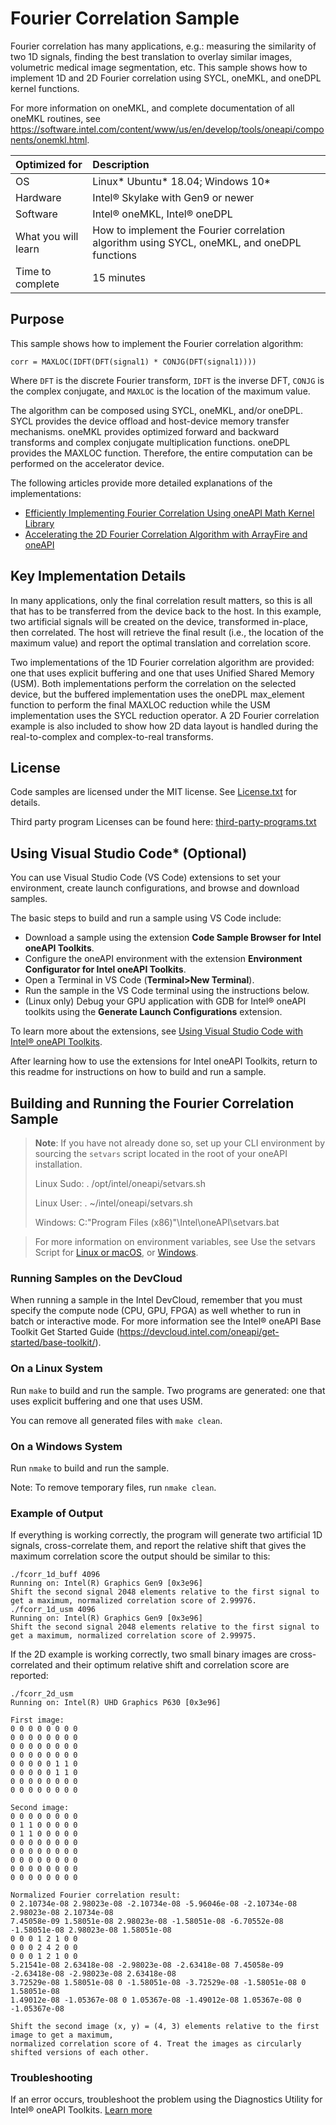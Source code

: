 # Fourier Correlation Sample
Fourier correlation has many applications, e.g.: measuring the similarity of two 1D signals, finding the best translation to overlay similar images, volumetric medical image segmentation, etc. This sample shows how to implement 1D and 2D Fourier correlation using SYCL, oneMKL, and oneDPL kernel functions.

For more information on oneMKL, and complete documentation of all oneMKL routines, see https://software.intel.com/content/www/us/en/develop/tools/oneapi/components/onemkl.html.

| Optimized for       | Description
|:---                 |:---
| OS                  | Linux* Ubuntu* 18.04; Windows 10*
| Hardware            | Intel&reg; Skylake with Gen9 or newer
| Software            | Intel&reg; oneMKL, Intel&reg; oneDPL
| What you will learn | How to implement the Fourier correlation algorithm using SYCL, oneMKL, and oneDPL functions
| Time to complete    | 15 minutes

## Purpose
This sample shows how to implement the Fourier correlation algorithm:

    corr = MAXLOC(IDFT(DFT(signal1) * CONJG(DFT(signal1))))

Where ``DFT`` is the discrete Fourier transform, ``IDFT`` is the inverse DFT, ``CONJG`` is the complex conjugate, and ``MAXLOC`` is the location of the maximum value.

The algorithm can be composed using SYCL, oneMKL, and/or oneDPL. SYCL provides the device offload and host-device memory transfer mechanisms. oneMKL provides optimized forward and backward transforms and complex conjugate multiplication functions. oneDPL provides the MAXLOC function. Therefore, the entire computation can be performed on the accelerator device.

The following articles provide more detailed explanations of the implementations:

 - [Efficiently Implementing Fourier Correlation Using oneAPI Math Kernel Library](https://www.intel.com/content/www/us/en/docs/oneapi/optimization-guide-gpu/2023-1/efficiently-implementing-fourier-correlation-using.html)
 - [Accelerating the 2D Fourier Correlation Algorithm with ArrayFire and oneAPI](https://www.intel.com/content/www/us/en/developer/articles/technical/accelerate-2d-fourier-correlation-algorithm.html)

## Key Implementation Details
In many applications, only the final correlation result matters, so this is all that has to be transferred from the device back to the host. In this example, two artificial signals will be created on the device, transformed in-place, then correlated. The host will retrieve the final result (i.e., the location of the maximum value) and report the optimal translation and correlation score.

Two implementations of the 1D Fourier correlation algorithm are provided: one that uses explicit buffering and one that uses Unified Shared Memory (USM). Both implementations perform the correlation on the selected device, but the buffered implementation uses the oneDPL max_element function to perform the final MAXLOC reduction while the USM implementation uses the SYCL reduction operator. A 2D Fourier correlation example is also included to show how 2D data layout is handled during the real-to-complex and complex-to-real transforms.

## License
Code samples are licensed under the MIT license. See [License.txt](https://github.com/oneapi-src/oneAPI-samples/blob/master/License.txt) for details.

Third party program Licenses can be found here: [third-party-programs.txt](https://github.com/oneapi-src/oneAPI-samples/blob/master/third-party-programs.txt)

## Using Visual Studio Code* (Optional)

You can use Visual Studio Code (VS Code) extensions to set your environment, create launch configurations,
and browse and download samples.

The basic steps to build and run a sample using VS Code include:
 - Download a sample using the extension **Code Sample Browser for Intel oneAPI Toolkits**.
 - Configure the oneAPI environment with the extension **Environment Configurator for Intel oneAPI Toolkits**.
 - Open a Terminal in VS Code (**Terminal>New Terminal**).
 - Run the sample in the VS Code terminal using the instructions below.
 - (Linux only) Debug your GPU application with GDB for Intel® oneAPI toolkits using the **Generate Launch Configurations** extension.

To learn more about the extensions, see
[Using Visual Studio Code with Intel® oneAPI Toolkits](https://www.intel.com/content/www/us/en/develop/documentation/using-vs-code-with-intel-oneapi/top.html).

After learning how to use the extensions for Intel oneAPI Toolkits, return to this readme for instructions on how to build and run a sample.

## Building and Running the Fourier Correlation Sample

> **Note**: If you have not already done so, set up your CLI
> environment by sourcing  the `setvars` script located in
> the root of your oneAPI installation.
>
> Linux Sudo: . /opt/intel/oneapi/setvars.sh
>
> Linux User: . ~/intel/oneapi/setvars.sh
>
> Windows: C:\"Program Files (x86)"\Intel\oneAPI\setvars.bat
>

>For more information on environment variables, see Use the setvars Script for [Linux or macOS](https://www.intel.com/content/www/us/en/docs/oneapi/programming-guide/2023-1/use-the-setvars-script-with-linux-or-macos.html), or [Windows](https://www.intel.com/content/www/us/en/docs/oneapi/programming-guide/2023-1/use-the-setvars-script-with-windows.html).

### Running Samples on the DevCloud
When running a sample in the Intel DevCloud, remember that you must specify the compute node (CPU, GPU, FPGA) as well whether to run in batch or interactive mode. For more information see the Intel® oneAPI Base Toolkit Get Started Guide (https://devcloud.intel.com/oneapi/get-started/base-toolkit/).


### On a Linux System
Run `make` to build and run the sample. Two programs are generated: one that uses explicit buffering and one that uses USM.

You can remove all generated files with `make clean`.

### On a Windows System
Run `nmake` to build and run the sample.

Note: To remove temporary files, run `nmake clean`.

### Example of Output
If everything is working correctly, the program will generate two artificial 1D signals, cross-correlate them, and report the relative shift that gives the maximum correlation score the output should be similar to this:
```
./fcorr_1d_buff 4096
Running on: Intel(R) Graphics Gen9 [0x3e96]
Shift the second signal 2048 elements relative to the first signal to get a maximum, normalized correlation score of 2.99976.
./fcorr_1d_usm 4096
Running on: Intel(R) Graphics Gen9 [0x3e96]
Shift the second signal 2048 elements relative to the first signal to get a maximum, normalized correlation score of 2.99975.
```
If the 2D example is working correctly, two small binary images are cross-correlated and their optimum relative shift and correlation score are reported:
```
./fcorr_2d_usm
Running on: Intel(R) UHD Graphics P630 [0x3e96]

First image:
0 0 0 0 0 0 0 0
0 0 0 0 0 0 0 0
0 0 0 0 0 0 0 0
0 0 0 0 0 0 0 0
0 0 0 0 0 1 1 0
0 0 0 0 0 1 1 0
0 0 0 0 0 0 0 0
0 0 0 0 0 0 0 0

Second image:
0 0 0 0 0 0 0 0
0 1 1 0 0 0 0 0
0 1 1 0 0 0 0 0
0 0 0 0 0 0 0 0
0 0 0 0 0 0 0 0
0 0 0 0 0 0 0 0
0 0 0 0 0 0 0 0
0 0 0 0 0 0 0 0

Normalized Fourier correlation result:
0 2.10734e-08 2.98023e-08 -2.10734e-08 -5.96046e-08 -2.10734e-08 2.98023e-08 2.10734e-08
7.45058e-09 1.58051e-08 2.98023e-08 -1.58051e-08 -6.70552e-08 -1.58051e-08 2.98023e-08 1.58051e-08
0 0 0 1 2 1 0 0
0 0 0 2 4 2 0 0
0 0 0 1 2 1 0 0
5.21541e-08 2.63418e-08 -2.98023e-08 -2.63418e-08 7.45058e-09 -2.63418e-08 -2.98023e-08 2.63418e-08
3.72529e-08 1.58051e-08 0 -1.58051e-08 -3.72529e-08 -1.58051e-08 0 1.58051e-08
1.49012e-08 -1.05367e-08 0 1.05367e-08 -1.49012e-08 1.05367e-08 0 -1.05367e-08

Shift the second image (x, y) = (4, 3) elements relative to the first image to get a maximum,
normalized correlation score of 4. Treat the images as circularly shifted versions of each other.
```

### Troubleshooting
If an error occurs, troubleshoot the problem using the Diagnostics Utility for Intel® oneAPI Toolkits.
[Learn more](https://www.intel.com/content/www/us/en/docs/oneapi/user-guide-diagnostic-utility/2023-1/overview.html)
